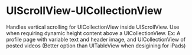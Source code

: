 # UIScrollView-UICollectionView

Handles vertical scrolling for UICollectionView inside UIScrollView.
Use when requiring dynamic height content above a UICollectionView.
Ex: A profile page with variable text and header image, and UICollectionView of posted videos (Better option than UITableView when desigining for iPads)
